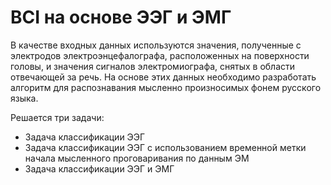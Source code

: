 # BCI на основе ЭЭГ и ЭМГ 


  В качестве входных данных используются значения, полученные с электродов электроэнцефалографа, расположенных на поверхности головы, и значения сигналов электромиографа, снятых в области отвечающей за речь. На основе этих данных необходимо разработать алгоритм для распознавания мысленно произносимых фонем русского языка.


Решается три задачи: 

- Задача классификации ЭЭГ
- Задача классификации ЭЭГ с использованием временной метки начала мысленного проговаривания по данным ЭМ
- Задача классификации ЭЭГ и ЭМГ
